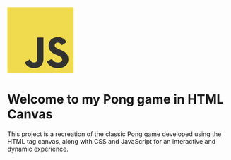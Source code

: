 <img src="https://github.com/Carlos-93/pong-game/blob/main/assets/images/JavaScript.png" width="150">

# Welcome to my Pong game in HTML Canvas

This project is a recreation of the classic Pong game developed using the HTML tag canvas, along with CSS and JavaScript for an interactive and dynamic experience.
